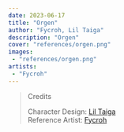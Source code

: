 ```yaml
---
date: 2023-06-17
title: "Orgen"
author: "Fycroh, Lil Taiga"
description: "Orgen"
cover: "references/orgen.png"
images:
 - "references/orgen.png"
artists:
 - "Fycroh"
---
```

>Credits
>
>Character Design: [Lil Taiga](https://twitter.com/liltaiga4)  
>Reference Artist: [Fycroh](https://twitter.com/fycroh)  
